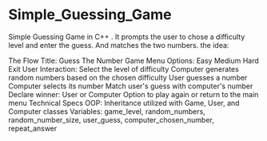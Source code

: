# Simple_Guessing_Game
Simple Guessing Game in C++ . It prompts the user to chose a difficulty level and enter the guess. And matches the two numbers.
 the idea:

 The Flow
Title: Guess The Number Game
Menu Options:
 Easy
 Medium
 Hard
 Exit
User Interaction:
 Select the level of difficulty
 Computer generates random numbers based on the chosen difficulty
 User guesses a number
 Computer selects its number
 Match user's guess with computer's number
Declare winner: User or Computer
 Option to play again or return to the main menu
Technical Specs
 OOP: Inheritance utilized with Game, User, and Computer classes
 Variables: game_level, random_numbers, random_number_size, user_guess,   computer_chosen_number, repeat_answer


